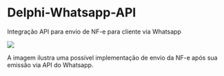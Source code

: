 # Delphi-Whatsapp-API
 Integração API para envio de NF-e para cliente via Whatsapp

![]([https://github.com/Your_Repository_Name/Your_GIF_Name.gif](https://github-production-user-asset-6210df.s3.amazonaws.com/41014045/269715503-651b4e4b-b726-4495-bfc4-6f8d2549288e.gif)https://github-production-user-asset-6210df.s3.amazonaws.com/41014045/269715503-651b4e4b-b726-4495-bfc4-6f8d2549288e.gif)

A imagem ilustra uma possível implementação de envio da NF-e após sua emissão via API do Whatsapp.
